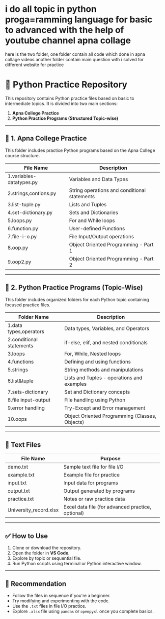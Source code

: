 # i do all topic in python proga=ramming language for basic to advanced with the help of youtube channel apna collage 
here is the two folder,
one folder contain all code which done in apna collage videos
another folder contain main question with i solved for different website for practice

# 🐍 Python Practice Repository

This repository contains Python practice files based on basic to intermediate topics. It is divided into two main sections:

1. **Apna College Practice**
2. **Python Practice Programs (Structured Topic-wise)**

---

## 📁 1. Apna College Practice

This folder includes practice Python programs based on the Apna College course structure.

| File Name               | Description                                      |
|------------------------|--------------------------------------------------|
| 1.variables-datatypes.py | Variables and Data Types                        |
| 2.strings,contions.py    | String operations and conditional statements    |
| 3.list-tuple.py          | Lists and Tuples                                |
| 4.set-dictionary.py      | Sets and Dictionaries                           |
| 5.loops.py               | For and While loops                             |
| 6.function.py            | User-defined Functions                          |
| 7.file-i-o.py            | File Input/Output operations                    |
| 8.oop.py                 | Object Oriented Programming - Part 1            |
| 9.oop2.py                | Object Oriented Programming - Part 2            |

---

## 📁 2. Python Practice Programs (Topic-Wise)

This folder includes organized folders for each Python topic containing focused practice files.

| Folder Name             | Description                                      |
|------------------------|--------------------------------------------------|
| 1.data types,operators | Data types, Variables, and Operators             |
| 2.conditional statements | if-else, elif, and nested conditionals         |
| 3.loops                 | For, While, Nested loops                         |
| 4.functions             | Defining and using functions                     |
| 5.strings               | String methods and manipulations                 |
| 6.list&tuple            | Lists and Tuples - operations and examples       |
| 7.sets-dictionary       | Set and Dictionary concepts                      |
| 8.file input-output     | File handling using Python                       |
| 9.error handling        | Try-Except and Error management                  |
| 10.oops                 | Object Oriented Programming (Classes, Objects)  |

---

## 📄 Text Files

| File Name     | Purpose                         |
|---------------|----------------------------------|
| demo.txt      | Sample text file for file I/O    |
| example.txt   | Example file for practice        |
| input.txt     | Input data for programs          |
| output.txt    | Output generated by programs     |
| practice.txt  | Notes or raw practice data       |
| University_record.xlsx | Excel data file (for advanced practice, optional) |

---

## ✅ How to Use

1. Clone or download the repository.
2. Open the folder in **VS Code**.
3. Explore by topic or sequential file.
4. Run Python scripts using terminal or Python interactive window.

---

## 🧠 Recommendation

- Follow the files in sequence if you're a beginner.
- Try modifying and experimenting with the code.
- Use the `.txt` files in file I/O practice.
- Explore `.xlsx` file using `pandas` or `openpyxl` once you complete basics.
